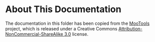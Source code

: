 About This Documentation
========================

The documentation in this folder has been copied from the [MooTools][mt] project, which is released under a Creative Commons [Attribution-NonCommercial-ShareAlike 3.0][cc] license.


[mt]: http://github.com/mootools/mootools-core/tree/master/
[cc]: http://creativecommons.org/licenses/by-nc-sa/3.0/

